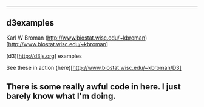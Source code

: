 ----------------------------------------------
d3examples
----------------------------------------------
Karl W Broman
(http://www.biostat.wisc.edu/~kbroman)[http://www.biostat.wisc.edu/~kbroman]

(d3)[http://d3js.org] examples

See these in action (here)[http://www.biostat.wisc.edu/~kbroman/D3]

There is some really awful code in here.
I just barely know what I'm doing.
----------------------------------------------

